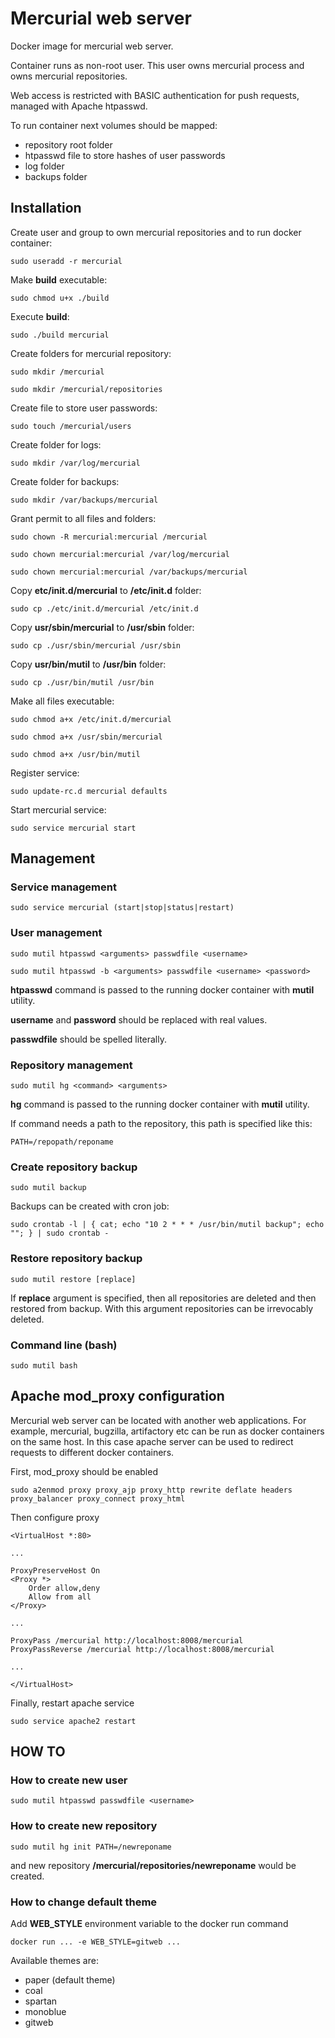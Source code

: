 Mercurial web server
====================
Docker image for mercurial web server.

Container runs as non-root user.
This user owns mercurial process and owns mercurial repositories.

Web access is restricted with BASIC authentication for push requests, managed with Apache htpasswd.

To run container next volumes should be mapped:
* repository root folder
* htpasswd file to store hashes of user passwords
* log folder
* backups folder

Installation
------------
Create user and group to own mercurial repositories and to run docker container:
```
sudo useradd -r mercurial
```

Make **build** executable:
```
sudo chmod u+x ./build
```

Execute **build**:
```
sudo ./build mercurial
```

Create folders for mercurial repository:
```
sudo mkdir /mercurial
```
```
sudo mkdir /mercurial/repositories
```

Create file to store user passwords:
```
sudo touch /mercurial/users
```

Create folder for logs:
```
sudo mkdir /var/log/mercurial
```

Create folder for backups:
```
sudo mkdir /var/backups/mercurial
```

Grant permit to all files and folders:
```
sudo chown -R mercurial:mercurial /mercurial
```
```
sudo chown mercurial:mercurial /var/log/mercurial
```
```
sudo chown mercurial:mercurial /var/backups/mercurial
```

Copy **etc/init.d/mercurial** to **/etc/init.d** folder:
```
sudo cp ./etc/init.d/mercurial /etc/init.d
```

Copy **usr/sbin/mercurial** to **/usr/sbin** folder:
```
sudo cp ./usr/sbin/mercurial /usr/sbin
```

Copy **usr/bin/mutil** to **/usr/bin** folder:
```
sudo cp ./usr/bin/mutil /usr/bin
```

Make all files executable:
```
sudo chmod a+x /etc/init.d/mercurial
```
```
sudo chmod a+x /usr/sbin/mercurial
```
```
sudo chmod a+x /usr/bin/mutil
```

Register service:
```
sudo update-rc.d mercurial defaults
```

Start mercurial service:
```
sudo service mercurial start
```

Management
----------
### Service management
```
sudo service mercurial (start|stop|status|restart)
```

### User management
```
sudo mutil htpasswd <arguments> passwdfile <username>
```
```
sudo mutil htpasswd -b <arguments> passwdfile <username> <password>
```

**htpasswd** command is passed to the running docker container with **mutil** utility.

**username** and **password** should be replaced with real values.

**passwdfile** should be spelled literally.


### Repository management
```
sudo mutil hg <command> <arguments>
```

**hg** command is passed to the running docker container with **mutil** utility.

If command needs a path to the repository, this path is specified like this:
```
PATH=/repopath/reponame
```

### Create repository backup
```
sudo mutil backup
```

Backups can be created with cron job:
```
sudo crontab -l | { cat; echo "10 2 * * * /usr/bin/mutil backup"; echo ""; } | sudo crontab -
```

### Restore repository backup
```
sudo mutil restore [replace]
```

If **replace** argument is specified, then all repositories are deleted and then restored from backup.
With this argument repositories can be irrevocably deleted.

### Command line (bash)
```
sudo mutil bash
```

Apache mod_proxy configuration
------------------------------
Mercurial web server can be located with another web applications.
For example, mercurial, bugzilla, artifactory etc can be run as docker containers on the same host.
In this case apache server can be used to redirect requests to different docker containers.

First, mod_proxy should be enabled
```
sudo a2enmod proxy proxy_ajp proxy_http rewrite deflate headers proxy_balancer proxy_connect proxy_html
```

Then configure proxy
```
<VirtualHost *:80>

...

ProxyPreserveHost On
<Proxy *>
    Order allow,deny
    Allow from all
</Proxy>

...

ProxyPass /mercurial http://localhost:8008/mercurial
ProxyPassReverse /mercurial http://localhost:8008/mercurial

...

</VirtualHost>
```

Finally, restart apache service
```
sudo service apache2 restart
```

HOW TO
------
### How to create new user
```
sudo mutil htpasswd passwdfile <username>
```

### How to create new repository
```
sudo mutil hg init PATH=/newreponame
```
and new repository **/mercurial/repositories/newreponame** would be created.

### How to change default theme
Add **WEB_STYLE** environment variable to the docker run command
```
docker run ... -e WEB_STYLE=gitweb ...
```

Available themes are:
* paper (default theme)
* coal
* spartan
* monoblue
* gitweb
